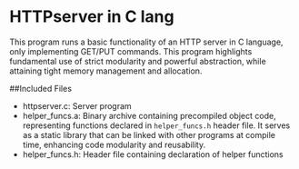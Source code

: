 # HTTPserver in C lang
This program runs a basic functionality of an HTTP server in C language, only implementing GET/PUT commands. This program highlights fundamental use of strict modularity and powerful abstraction, while attaining tight memory management and allocation. 

##Included Files
- httpserver.c:
  Server program
- helper_funcs.a:
  Binary archive containing precompiled object code, representing functions declared in ```helper_funcs.h``` header file. It serves as a static library that can be linked with other     programs at compile time, enhancing code modularity and reusability.
- helper_funcs.h:
  Header file containing declaration of helper functions


